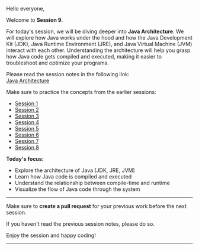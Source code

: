 Hello everyone,

Welcome to **Session 9**.

For today's session, we will be diving deeper into **Java Architecture**. We will explore how Java works under the hood and how the Java Development Kit (JDK), Java Runtime Environment (JRE), and Java Virtual Machine (JVM) interact with each other. Understanding the architecture will help you grasp how Java code gets compiled and executed, making it easier to troubleshoot and optimize your programs.

Please read the session notes in the following link:  
[Java Architecture](https://github.com/rothardo/java-0-to-1/blob/master/Session-9/Architecture.md)

Make sure to practice the concepts from the earlier sessions:

- [Session 1](https://github.com/rothardo/java-0-to-1/blob/master/Session-1/Instructions.md)
- [Session 2](https://github.com/rothardo/java-0-to-1/blob/master/Session-2/Instructions.md)
- [Session 3](https://github.com/rothardo/java-0-to-1/blob/master/Session-3/Instructions.md)
- [Session 4](https://github.com/rothardo/java-0-to-1/blob/master/Session-4/Instructions.md)
- [Session 5](https://github.com/rothardo/java-0-to-1/blob/master/Session-5/Instructions.md)
- [Session 6](https://github.com/rothardo/java-0-to-1/blob/master/Session-6/Instructions.md)
- [Session 7](https://github.com/rothardo/java-0-to-1/blob/master/Session-7/Instructions.md)
- [Session 8](https://github.com/rothardo/java-0-to-1/blob/master/Session-8/Instructions.md)

**Today's focus:**
- Explore the architecture of Java (JDK, JRE, JVM)
- Learn how Java code is compiled and executed
- Understand the relationship between compile-time and runtime
- Visualize the flow of Java code through the system

---

Make sure to **create a pull request** for your previous work before the next session.

If you haven't read the previous session notes, please do so.

Enjoy the session and happy coding!

---